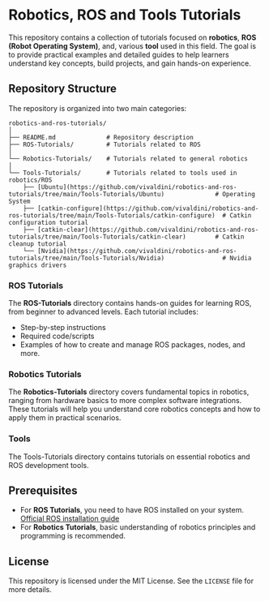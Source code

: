 # Robotics, ROS and Tools Tutorials

This repository contains a collection of tutorials focused on **robotics**, **ROS (Robot Operating System)**, and, various **tool** used in this field. The goal is to provide practical examples and detailed guides to help learners understand key concepts, build projects, and gain hands-on experience.

## Repository Structure

The repository is organized into two main categories:

```
robotics-and-ros-tutorials/
│
├── README.md              # Repository description
├── ROS-Tutorials/         # Tutorials related to ROS
│
└── Robotics-Tutorials/    # Tutorials related to general robotics
│
└── Tools-Tutorials/       # Tutorials related to tools used in robotics/ROS
    ├── [Ubuntu](https://github.com/vivaldini/robotics-and-ros-tutorials/tree/main/Tools-Tutorials/Ubuntu)              # Operating System
    ├── [catkin-configure](https://github.com/vivaldini/robotics-and-ros-tutorials/tree/main/Tools-Tutorials/catkin-configure)  # Catkin configuration tutorial
    ├── [catkin-clear](https://github.com/vivaldini/robotics-and-ros-tutorials/tree/main/Tools-Tutorials/catkin-clear)        # Catkin cleanup tutorial
    └── [Nvidia](https://github.com/vivaldini/robotics-and-ros-tutorials/tree/main/Tools-Tutorials/Nvidia)                # Nvidia graphics drivers
```

### ROS Tutorials

The **ROS-Tutorials** directory contains hands-on guides for learning ROS, from beginner to advanced levels. Each tutorial includes:
- Step-by-step instructions
- Required code/scripts
- Examples of how to create and manage ROS packages, nodes, and more.

### Robotics Tutorials

The **Robotics-Tutorials** directory covers fundamental topics in robotics, ranging from hardware basics to more complex software integrations. These tutorials will help you understand core robotics concepts and how to apply them in practical scenarios.

### Tools
The Tools-Tutorials directory contains tutorials on essential robotics and ROS development tools.

## Prerequisites

- For **ROS Tutorials**, you need to have ROS installed on your system. [Official ROS installation guide](http://wiki.ros.org/ROS/Installation)
- For **Robotics Tutorials**, basic understanding of robotics principles and programming is recommended.

## License

This repository is licensed under the MIT License. See the `LICENSE` file for more details.
